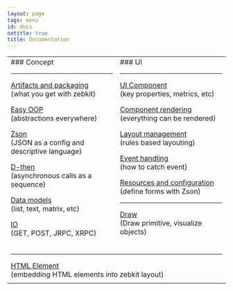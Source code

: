```yaml
---
layout: page
tags: menu
id: docs
notitle: true
title: Documentation 
---
```


<table width="100%">
<tr><td width="50%" valign="top" markdown="1">
### Concept
<hr>

<a href="docs.intro.html">Artifacts and packaging</a>
<br/>(what you get with zebkit)<br/>

<a href="docs.easyoop.html">Easy OOP</a>    
(abstractions everywhere)<br/>

<a href="docs.zson.html">Zson</a>
<br/>(JSON as a config and descriptive language)<br/>

<a href="docs.dthen.html">D-then</a>
<br/>(asynchronous calls as a sequence)<br/>

<a href="docs.data.html">Data models</a>
<br/>(list, text, matrix, etc)    

<a href="docs.io.html">IO</a>
<br/>(GET, POST, JRPC, XRPC)    

</td>

<td width="50%" valign="top" markdown="1">
### UI 
<hr>

<a href="docs.ui.component.html">UI Component</a>
<br/>(key properties, metrics, etc)

<a href="docs.ui.paint.html">Component rendering</a>
<br/>(everything can be rendered)

<a href="docs.layouts.html">Layout management</a>
<br/>(rules based layouting)<br/>

<a href="docs.ui.event.html">Event handling</a>
<br/>(how to catch event)

<a href="docs.ui.config.html">Resources and configuration</a>
<br/>(define forms with Zson)

<hr>
<a href="docs.draw.html">Draw</a>
<br/>(Draw primitive, visualize objects)
</td></tr>

<tr><td colspan="2" width="100%">
<hr>
<a href="docs.ui.web.html">HTML Element</a>
<br/>(embedding HTML elements into zebkit layout)
</td></tr>

<tr><td width="50%" valign="top" colspan="2" markdown="1">

<!--
### Core UI Components
<hr>
<a href="doc.ui.component.html">Label, Button, etc</a>
<a href="doc.ui.component.html">Panels</a>
<a href="doc.ui.component.html">Tabs</a>
<a href="doc.ui.component.html">Fields</a>
<a href="doc.ui.component.html">Tree</a>
<a href="doc.ui.component.html">Grid</a>
--> 
</td></tr></table>



